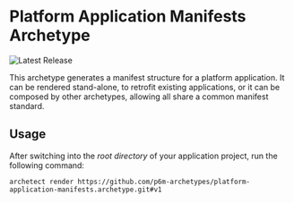 # Platform Application Manifests Archetype

![Latest Release](https://img.shields.io/github/v/release/p6m-archetypes/platform-application-manifests.archetype?style=flat-square&label=Latest%20Release&color=blue)

This archetype generates a manifest structure for a platform application. It can be rendered stand-alone, to retrofit
existing applications, or it can be composed by other archetypes, allowing all share a common manifest standard.

## Usage

After switching into the _root directory_ of your application project, run the following command:

```shell
archetect render https://github.com/p6m-archetypes/platform-application-manifests.archetype.git#v1
```
